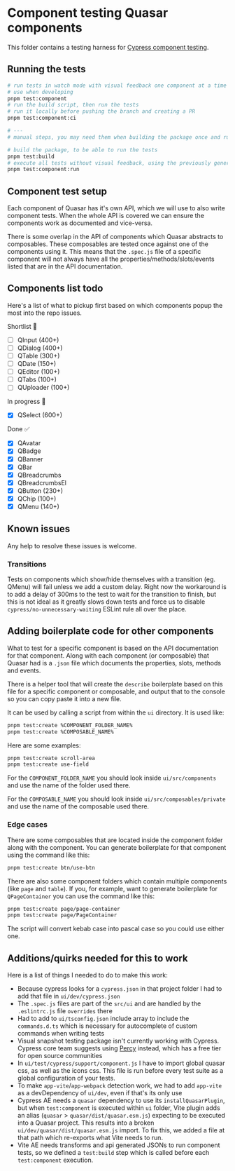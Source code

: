 # Component testing Quasar components

This folder contains a testing harness for [Cypress component testing](https://docs.cypress.io/guides/component-testing/introduction).

## Running the tests
```bash
# run tests in watch mode with visual feedback one component at a time
# use when developing
pnpm test:component
# run the build script, then run the tests
# run it locally before pushing the branch and creating a PR
pnpm test:component:ci

# ---
# manual steps, you may need them when building the package once and running multiple tests suite on it

# build the package, to be able to run the tests
pnpm test:build
# execute all tests without visual feedback, using the previously generated bundle
pnpm test:component:run
```

## Component test setup
Each component of Quasar has it's own API, which we will use to also write component tests. When the whole API is covered we can ensure the components work as documented and vice-versa. 

There is some overlap in the API of components which Quasar abstracts to composables. These composables are tested once against one of the components using it. This means that the `.spec.js` file of a specific component will not always have all the properties/methods/slots/events listed that are in the API documentation.

## Components list todo
Here's a list of what to pickup first based on which components popup the most into the repo issues.

Shortlist :memo:
- [ ] QInput (400+)
- [ ] QDialog (400+)
- [ ] QTable (300+)
- [ ] QDate (150+)
- [ ] QEditor (100+)
- [ ] QTabs (100+)
- [ ] QUploader (100+)

In progress :clap:
- [x] QSelect (600+)

Done :white_check_mark:
- [x] QAvatar
- [x] QBadge
- [x] QBanner
- [x] QBar
- [x] QBreadcrumbs
- [x] QBreadcrumbsEl 
- [x] QButton (230+)
- [x] QChip (100+)
- [x] QMenu (140+)

## Known issues
Any help to resolve these issues is welcome.

### Transitions
Tests on components which show/hide themselves with a transition (eg. QMenu) will fail unless we add a custom delay.
Right now the workaround is to add a delay of 300ms to the test to wait for the transition to finish, but this is not ideal as it greatly slows down tests and force us to disable `cypress/no-unnecessary-waiting` ESLint rule all over the place.

## Adding boilerplate code for other components
What to test for a specific component is based on the API documentation for that component. Along with each component (or composable) that Quasar had is a `.json` file which documents the properties, slots, methods and events.

There is a helper tool that will create the `describe` boilerplate based on this file for a specific component or composable, and output that to the console so you can copy paste it into a new file.

It can be used by calling a script from within the `ui` directory. It is used like:

```bash
pnpm test:create %COMPONENT_FOLDER_NAME%
pnpm test:create %COMPOSABLE_NAME%
```

Here are some examples:
```bash
pnpm test:create scroll-area
pnpm test:create use-field
```

For the `COMPONENT_FOLDER_NAME` you should look inside `ui/src/components` and use the name of the folder used there.

For the `COMPOSABLE_NAME` you should look inside `ui/src/composables/private` and use the name of the composable used there.

### Edge cases
There are some composables that are located inside the component folder along with the component. You can generate boilerplate for that component using the command like this:

```bash
pnpm test:create btn/use-btn
```

There are also some component folders which contain multiple components (like `page` and `table`). If you, for example, want to generate boilerplate for `QPageContainer` you can use the command like this:

```bash
pnpm test:create page/page-container
pnpm test:create page/PageContainer
```

The script will convert kebab case into pascal case so you could use either one. 

## Additions/quirks needed for this to work
Here is a list of things I needed to do to make this work:

- Because cypress looks for a `cypress.json` in that project folder I had to add that file in `ui/dev/cypress.json`
- The `.spec.js` files are part of the `src/ui` and are handled by the `.eslintrc.js` file `overrides` there
- Had to add to `ui/tsconfig.json` include array to include the `commands.d.ts` which is necessary for autocomplete of custom commands when writing tests
- Visual snapshot testing package isn't currently working with Cypress. Cypress core team suggests using [Percy](https://percy.io/) instead, which has a free tier for open source communities
- In `ui/test/cypress/support/component.js` I have to import global quasar css, as well as the icons css. This file is run before every test suite as a global configuration of your tests.
- To make `app-vite`/`app-webpack` detection work, we had to add `app-vite` as a devDependency of `ui/dev`, even if that's its only use
- Cypress AE needs a `quasar` dependency to use its `installQuasarPlugin`, but when `test:component` is executed within `ui` folder, Vite plugin adds an alias (`quasar` > `quasar/dist/quasar.esm.js`) expecting to be executed into a Quasar project. This results into a broken `ui/dev/quasar/dist/quasar.esm.js` import. To fix this, we added a file at that path which re-exports what Vite needs to run.
- Vite AE needs transforms and api generated JSONs to run component tests, so we defined a `test:build` step which is called before each `test:component` execution.
